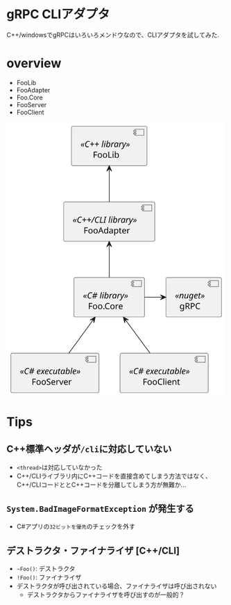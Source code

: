 # gRPC CLIアダプタ

C++/windowsでgRPCはいろいろメンドウなので、CLIアダプタを試してみた.

# overview

- FooLib
- FooAdapter
- Foo.Core
- FooServer
- FooClient

![](images/component.svg)

# Tips

## C++標準ヘッダが`/cli`に対応していない

- `<thread>`は対応していなかった
- C++/CLIライブラリ内にC++コードを直接含めてしまう方法ではなく、C++/CLIコードととC++コードを分離してしまう方が無難か...

## `System.BadImageFormatException` が発生する

- C#アプリの`32ビットを優先`のチェックを外す

## デストラクタ・ファイナライザ [C++/CLI]

- `~Foo()`: デストラクタ
- `!Foo()`: ファイナライザ
- デストラクタが呼び出されている場合、ファイナライザは呼び出されない
    - デストラクタからファイナライザを呼び出すのが一般的？
